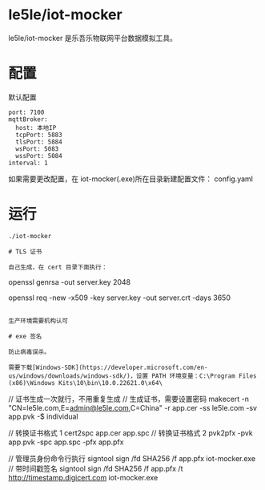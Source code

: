 # le5le/iot-mocker

le5le/iot-mocker 是乐吾乐物联网平台数据模拟工具。

# 配置

默认配置

```
port: 7100
mqttBroker:
  host: 本地IP
  tcpPort: 5883
  tlsPort: 5884
  wsPort: 5083
  wssPort: 5084
interval: 1

```

如果需要更改配置，在 iot-mocker(.exe)所在目录新建配置文件： config.yaml

# 运行

```
./iot-mocker

# TLS 证书

自己生成，在 cert 目录下面执行：

```

openssl genrsa -out server.key 2048

openssl req -new -x509 -key server.key -out server.crt -days 3650

```

生产环境需要机构认可

# exe 签名

防止病毒误杀。

需要下载[Windows-SDK](https://developer.microsoft.com/en-us/windows/downloads/windows-sdk/)，设置 PATH 环境变量：C:\Program Files (x86)\Windows Kits\10\bin\10.0.22621.0\x64\

```

// 证书生成一次就行，不用重复生成
// 生成证书，需要设置密码
makecert -n "CN=le5le.com,E=admin@le5le.com,C=China" -r app.cer -ss le5le.com -sv app.pvk -$ individual

// 转换证书格式 1
cert2spc app.cer app.spc
// 转换证书格式 2
pvk2pfx -pvk app.pvk -spc app.spc -pfx app.pfx

// 管理员身份命令行执行
signtool sign /fd SHA256 /f app.pfx iot-mocker.exe
// 带时间戳签名
signtool sign /fd SHA256 /f app.pfx /t http://timestamp.digicert.com iot-mocker.exe

```

```
